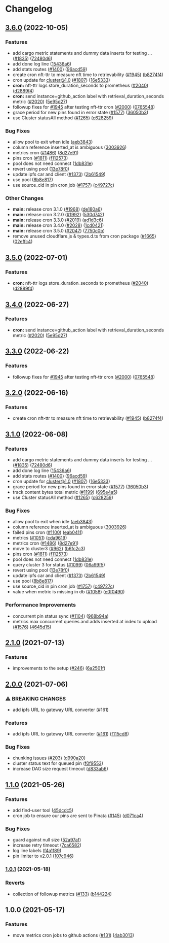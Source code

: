 # Changelog

## [3.6.0](https://github.com/Tiamat-Tech/nft.storage/compare/cron-v3.5.0...cron-v3.6.0) (2022-10-05)


### Features

* add cargo metric statements and dummy data inserts for testing … ([#1835](https://github.com/Tiamat-Tech/nft.storage/issues/1835)) ([72480d6](https://github.com/Tiamat-Tech/nft.storage/commit/72480d6a9719308bf4a8a81c34764a51f5f58cfa))
* add done log line ([15436a6](https://github.com/Tiamat-Tech/nft.storage/commit/15436a6f9f740785d3462964c1b8ff449ccbb7f5))
* add stats routes ([#1400](https://github.com/Tiamat-Tech/nft.storage/issues/1400)) ([96acd59](https://github.com/Tiamat-Tech/nft.storage/commit/96acd592b8e0cc36f2adaf542ef4921cfa8bea22))
* create cron nft-ttr to measure nft time to retrievability ([#1945](https://github.com/Tiamat-Tech/nft.storage/issues/1945)) ([b8274f4](https://github.com/Tiamat-Tech/nft.storage/commit/b8274f467f5e85d569c2635e179e255c29c8b1af))
* cron update for cluster@1.0 ([#1807](https://github.com/Tiamat-Tech/nft.storage/issues/1807)) ([16e5333](https://github.com/Tiamat-Tech/nft.storage/commit/16e5333346d22c7c2d212ca0a80ff712fbc6ba2b))
* **cron:** nft-ttr logs store_duration_seconds to prometheus ([#2040](https://github.com/Tiamat-Tech/nft.storage/issues/2040)) ([d2889f4](https://github.com/Tiamat-Tech/nft.storage/commit/d2889f4a69de52482ce2c165c940171d74810fa6))
* **cron:** send instance=github_action label with retrieval_duration_seconds metric ([#2020](https://github.com/Tiamat-Tech/nft.storage/issues/2020)) ([5e95d27](https://github.com/Tiamat-Tech/nft.storage/commit/5e95d27c94f7253dac00db0591992b5502cdacc2))
* followup fixes for [#1945](https://github.com/Tiamat-Tech/nft.storage/issues/1945) after testing nft-ttr cron  ([#2000](https://github.com/Tiamat-Tech/nft.storage/issues/2000)) ([0765548](https://github.com/Tiamat-Tech/nft.storage/commit/0765548a4f46ebd2ccd1f5358e68686e766af1d8))
* grace period for new pins found in error state ([#1577](https://github.com/Tiamat-Tech/nft.storage/issues/1577)) ([36050b3](https://github.com/Tiamat-Tech/nft.storage/commit/36050b3a8b52ad71348cca346a7dd3933b6f168f))
* use Cluster statusAll method ([#1265](https://github.com/Tiamat-Tech/nft.storage/issues/1265)) ([c628259](https://github.com/Tiamat-Tech/nft.storage/commit/c628259179db7890335c476fffeff636b9fd0c26))


### Bug Fixes

* allow pool to exit when idle ([aeb3843](https://github.com/Tiamat-Tech/nft.storage/commit/aeb38439bc98f90877763d51e03ffe0247f236f3))
* column reference inserted_at is ambiguous ([3003926](https://github.com/Tiamat-Tech/nft.storage/commit/3003926c399be163fd09b3e4788699ac8f850f61))
* metrics cron ([#1486](https://github.com/Tiamat-Tech/nft.storage/issues/1486)) ([8d27e91](https://github.com/Tiamat-Tech/nft.storage/commit/8d27e919b734194cdd459c4714fe96eec748a119))
* pins cron ([#1811](https://github.com/Tiamat-Tech/nft.storage/issues/1811)) ([f112573](https://github.com/Tiamat-Tech/nft.storage/commit/f1125738ba8e9c70a4a4da2cd8d3cbb48cb5b4c2))
* pool does not need connect ([1db831e](https://github.com/Tiamat-Tech/nft.storage/commit/1db831e0548c5996569a8dfc9884a6feabdf52c5))
* revert using pool ([13e78f0](https://github.com/Tiamat-Tech/nft.storage/commit/13e78f0ee2ac9deff979da696ff3a481695eee22))
* update ipfs car and client ([#1373](https://github.com/Tiamat-Tech/nft.storage/issues/1373)) ([2b61549](https://github.com/Tiamat-Tech/nft.storage/commit/2b61549f4f31684a6afca28c9f7ed39dc076ada2))
* use pool ([8b8e817](https://github.com/Tiamat-Tech/nft.storage/commit/8b8e817379245b8cf2cfab135124d4636efbc6de))
* use source_cid in pin cron job ([#1757](https://github.com/Tiamat-Tech/nft.storage/issues/1757)) ([c49727c](https://github.com/Tiamat-Tech/nft.storage/commit/c49727c6159c37843f8b61957a6c97b2f1123637))


### Other Changes

* **main:** release cron 3.1.0 ([#1968](https://github.com/Tiamat-Tech/nft.storage/issues/1968)) ([de180a6](https://github.com/Tiamat-Tech/nft.storage/commit/de180a6f4b57293d6cbb2c744923a7a344108c5c))
* **main:** release cron 3.2.0 ([#1992](https://github.com/Tiamat-Tech/nft.storage/issues/1992)) ([530d742](https://github.com/Tiamat-Tech/nft.storage/commit/530d74203ab9793f24b620b55ccead426d637075))
* **main:** release cron 3.3.0 ([#2019](https://github.com/Tiamat-Tech/nft.storage/issues/2019)) ([ad1d3c6](https://github.com/Tiamat-Tech/nft.storage/commit/ad1d3c6b9669ef3a14f5fc569449921ba7d6956f))
* **main:** release cron 3.4.0 ([#2028](https://github.com/Tiamat-Tech/nft.storage/issues/2028)) ([1cd0421](https://github.com/Tiamat-Tech/nft.storage/commit/1cd0421c8b3ae1226fbd6fa1f6ab2afd8b6341aa))
* **main:** release cron 3.5.0 ([#2047](https://github.com/Tiamat-Tech/nft.storage/issues/2047)) ([7750c0b](https://github.com/Tiamat-Tech/nft.storage/commit/7750c0b0a23d2bdd970ebb51ca1c71a5287621bd))
* remove unused cloudflare.js & types.d.ts from cron package ([#1665](https://github.com/Tiamat-Tech/nft.storage/issues/1665)) ([02effc4](https://github.com/Tiamat-Tech/nft.storage/commit/02effc4781b93dcc5eaf6566a9a35da7b70cc4da))

## [3.5.0](https://github.com/nftstorage/nft.storage/compare/cron-v3.4.0...cron-v3.5.0) (2022-07-01)


### Features

* **cron:** nft-ttr logs store_duration_seconds to prometheus ([#2040](https://github.com/nftstorage/nft.storage/issues/2040)) ([d2889f4](https://github.com/nftstorage/nft.storage/commit/d2889f4a69de52482ce2c165c940171d74810fa6))

## [3.4.0](https://github.com/nftstorage/nft.storage/compare/cron-v3.3.0...cron-v3.4.0) (2022-06-27)


### Features

* **cron:** send instance=github_action label with retrieval_duration_seconds metric ([#2020](https://github.com/nftstorage/nft.storage/issues/2020)) ([5e95d27](https://github.com/nftstorage/nft.storage/commit/5e95d27c94f7253dac00db0591992b5502cdacc2))

## [3.3.0](https://github.com/nftstorage/nft.storage/compare/cron-v3.2.0...cron-v3.3.0) (2022-06-22)


### Features

* followup fixes for [#1945](https://github.com/nftstorage/nft.storage/issues/1945) after testing nft-ttr cron  ([#2000](https://github.com/nftstorage/nft.storage/issues/2000)) ([0765548](https://github.com/nftstorage/nft.storage/commit/0765548a4f46ebd2ccd1f5358e68686e766af1d8))

## [3.2.0](https://github.com/nftstorage/nft.storage/compare/cron-v3.1.0...cron-v3.2.0) (2022-06-16)


### Features

* create cron nft-ttr to measure nft time to retrievability ([#1945](https://github.com/nftstorage/nft.storage/issues/1945)) ([b8274f4](https://github.com/nftstorage/nft.storage/commit/b8274f467f5e85d569c2635e179e255c29c8b1af))

## [3.1.0](https://github.com/nftstorage/nft.storage/compare/cron-v3.0.0...cron-v3.1.0) (2022-06-08)


### Features

* add cargo metric statements and dummy data inserts for testing … ([#1835](https://github.com/nftstorage/nft.storage/issues/1835)) ([72480d6](https://github.com/nftstorage/nft.storage/commit/72480d6a9719308bf4a8a81c34764a51f5f58cfa))
* add done log line ([15436a6](https://github.com/nftstorage/nft.storage/commit/15436a6f9f740785d3462964c1b8ff449ccbb7f5))
* add stats routes ([#1400](https://github.com/nftstorage/nft.storage/issues/1400)) ([96acd59](https://github.com/nftstorage/nft.storage/commit/96acd592b8e0cc36f2adaf542ef4921cfa8bea22))
* cron update for cluster@1.0 ([#1807](https://github.com/nftstorage/nft.storage/issues/1807)) ([16e5333](https://github.com/nftstorage/nft.storage/commit/16e5333346d22c7c2d212ca0a80ff712fbc6ba2b))
* grace period for new pins found in error state ([#1577](https://github.com/nftstorage/nft.storage/issues/1577)) ([36050b3](https://github.com/nftstorage/nft.storage/commit/36050b3a8b52ad71348cca346a7dd3933b6f168f))
* track content bytes total metric ([#1199](https://github.com/nftstorage/nft.storage/issues/1199)) ([695e4a5](https://github.com/nftstorage/nft.storage/commit/695e4a5d7bbefc125291cfd001a743683efb6808))
* use Cluster statusAll method ([#1265](https://github.com/nftstorage/nft.storage/issues/1265)) ([c628259](https://github.com/nftstorage/nft.storage/commit/c628259179db7890335c476fffeff636b9fd0c26))


### Bug Fixes

* allow pool to exit when idle ([aeb3843](https://github.com/nftstorage/nft.storage/commit/aeb38439bc98f90877763d51e03ffe0247f236f3))
* column reference inserted_at is ambiguous ([3003926](https://github.com/nftstorage/nft.storage/commit/3003926c399be163fd09b3e4788699ac8f850f61))
* failed pins cron ([#1100](https://github.com/nftstorage/nft.storage/issues/1100)) ([eab0411](https://github.com/nftstorage/nft.storage/commit/eab0411b1215791469fa691edfb33d3b9ed398d1))
* metrics ([#1051](https://github.com/nftstorage/nft.storage/issues/1051)) ([cda9619](https://github.com/nftstorage/nft.storage/commit/cda9619d9dcdd26a449d20d78fec769d7ec20c28))
* metrics cron ([#1486](https://github.com/nftstorage/nft.storage/issues/1486)) ([8d27e91](https://github.com/nftstorage/nft.storage/commit/8d27e919b734194cdd459c4714fe96eec748a119))
* move to cluster3 ([#962](https://github.com/nftstorage/nft.storage/issues/962)) ([b6fc2c3](https://github.com/nftstorage/nft.storage/commit/b6fc2c3dfb1813f36f6a35e38c5f89fffb15e238))
* pins cron ([#1811](https://github.com/nftstorage/nft.storage/issues/1811)) ([f112573](https://github.com/nftstorage/nft.storage/commit/f1125738ba8e9c70a4a4da2cd8d3cbb48cb5b4c2))
* pool does not need connect ([1db831e](https://github.com/nftstorage/nft.storage/commit/1db831e0548c5996569a8dfc9884a6feabdf52c5))
* query cluster 3 for status ([#1099](https://github.com/nftstorage/nft.storage/issues/1099)) ([06a99f5](https://github.com/nftstorage/nft.storage/commit/06a99f512f461c75b90a41de09ef89cec6a85a84))
* revert using pool ([13e78f0](https://github.com/nftstorage/nft.storage/commit/13e78f0ee2ac9deff979da696ff3a481695eee22))
* update ipfs car and client ([#1373](https://github.com/nftstorage/nft.storage/issues/1373)) ([2b61549](https://github.com/nftstorage/nft.storage/commit/2b61549f4f31684a6afca28c9f7ed39dc076ada2))
* use pool ([8b8e817](https://github.com/nftstorage/nft.storage/commit/8b8e817379245b8cf2cfab135124d4636efbc6de))
* use source_cid in pin cron job ([#1757](https://github.com/nftstorage/nft.storage/issues/1757)) ([c49727c](https://github.com/nftstorage/nft.storage/commit/c49727c6159c37843f8b61957a6c97b2f1123637))
* value when metric is missing in db ([#1058](https://github.com/nftstorage/nft.storage/issues/1058)) ([e0f0490](https://github.com/nftstorage/nft.storage/commit/e0f049049efa4dc9d2bf2b9720cec119b917cb1c))


### Performance Improvements

* concurrent pin status sync ([#1104](https://github.com/nftstorage/nft.storage/issues/1104)) ([968b94a](https://github.com/nftstorage/nft.storage/commit/968b94a7977397804113d54b519afd1f1aaa03bd))
* metrics max concurrent queries and adds inserted at index to upload ([#1576](https://github.com/nftstorage/nft.storage/issues/1576)) ([4645d15](https://github.com/nftstorage/nft.storage/commit/4645d1594ec93eefee2d2d8f783b6ff5be5cfd8e))

## [2.1.0](https://www.github.com/nftstorage/nft.storage/compare/cron-v2.0.0...cron-v2.1.0) (2021-07-13)


### Features

* improvements to the setup ([#246](https://www.github.com/nftstorage/nft.storage/issues/246)) ([6a2501f](https://www.github.com/nftstorage/nft.storage/commit/6a2501f5c340af87c1571886961920280afec249))

## [2.0.0](https://www.github.com/nftstorage/nft.storage/compare/cron-v1.1.0...cron-v2.0.0) (2021-07-06)


### ⚠ BREAKING CHANGES

* add ipfs URL to gateway URL converter (#161)

### Features

* add ipfs URL to gateway URL converter ([#161](https://www.github.com/nftstorage/nft.storage/issues/161)) ([f115cd8](https://www.github.com/nftstorage/nft.storage/commit/f115cd8964bc565fc1a3313fc8d2fb3a392dd0ac))


### Bug Fixes

* chunking issues ([#203](https://www.github.com/nftstorage/nft.storage/issues/203)) ([d990a20](https://www.github.com/nftstorage/nft.storage/commit/d990a207fd99aa74bde56a5d6b79e5027cf42287))
* cluster status text for queued pin ([f0f9553](https://www.github.com/nftstorage/nft.storage/commit/f0f955305e9d65b6993f04a18b30673e5f8bc5e6))
* increase DAG size request timeout ([d833ab6](https://www.github.com/nftstorage/nft.storage/commit/d833ab631b865e9406b6434769d934f8c1bde946))

## [1.1.0](https://www.github.com/nftstorage/nft.storage/compare/cron-v1.0.1...cron-v1.1.0) (2021-05-26)


### Features

* add find-user tool ([45dcdc5](https://www.github.com/nftstorage/nft.storage/commit/45dcdc55b552d1b6ba8f3ba1db9f6a263fcf7e2f))
* cron job to ensure our pins are sent to Pinata ([#145](https://www.github.com/nftstorage/nft.storage/issues/145)) ([d071ca4](https://www.github.com/nftstorage/nft.storage/commit/d071ca4bb0921f9a663f8024a0e0e8a0fc7de0dd))


### Bug Fixes

* guard against null size ([52a97af](https://www.github.com/nftstorage/nft.storage/commit/52a97af6a2cf2be4b8dee1de946f05179b361358))
* increase retry timeout ([7ca6582](https://www.github.com/nftstorage/nft.storage/commit/7ca6582f0fd9ce07a59c7766fc3c907fe3d1fbf0))
* log line labels ([f4a1f89](https://www.github.com/nftstorage/nft.storage/commit/f4a1f890f4820aae92d2fcecd630ad972658e4c9))
* pin limiter to v2.0.1 ([107c946](https://www.github.com/nftstorage/nft.storage/commit/107c9462fc6f9118e8b390c6cbc18ef0bc55f18c))

### [1.0.1](https://www.github.com/nftstorage/nft.storage/compare/cron-v1.0.0...cron-v1.0.1) (2021-05-18)


### Reverts

* collection of followup metrics ([#133](https://www.github.com/nftstorage/nft.storage/issues/133)) ([b144224](https://www.github.com/nftstorage/nft.storage/commit/b144224ace1e67ba415206a6a3d9fcb071fbf878))

## 1.0.0 (2021-05-17)


### Features

* move metrics cron jobs to github actions ([#131](https://www.github.com/nftstorage/nft.storage/issues/131)) ([4ab3013](https://www.github.com/nftstorage/nft.storage/commit/4ab30134173764b82d1fb1887dafcb6e8f98ef9d))
